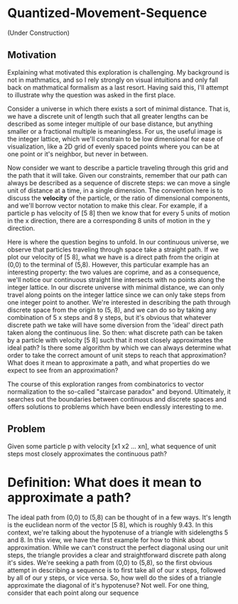 # Quantized-Movement-Sequence
(Under Construction)

## Motivation
Explaining what motivated this exploration is challenging. My background is not in mathmatics, and so I rely strongly on visual intuitions and only fall back on mathmatical formalism as a last resort. Having said this, I'll attempt to illustrate why the question was asked in the first place.

Consider a universe in which there exists a sort of minimal distance. That is, we have a discrete unit of length such that all greater lengths can be described as some integer multiple of our base distance, but anything smaller or a fractional multiple is meaningless. For us, the useful image is the integer lattice, which we'll constrain to be low dimensional for ease of visualization, like a 2D grid of evenly spaced points where you can be at one point or it's neighbor, but never in between. 

Now consider we want to describe a particle traveling through this grid and the path that it will take. Given our constraints, remember that our path can always be described as a sequence of discrete steps: we can move a single unit of distance at a time, in a single dimension. The convention here is to discuss the **velocity** of the particle, or the ratio of dimensional components, and we'll borrow vector notation to make this clear. For example, if a particle p has velocity of [5 8] then we know that for every 5 units of motion in the x direction, there are a corresponding 8 units of motion in the y direction. 

Here is where the question begins to unfold. In our continuous universe, we observe that particles traveling through space take a straight path. If we plot our velocity of [5 8], what we have is a direct path from the origin at (0,0) to the terminal of (5,8). However, this particular example has an interesting property: the two values are coprime, and as a consequence, we'll notice our continuous straight line intersects with no points along the integer lattice. In our discrete universe with minimal distance, we can only travel along points on the integer lattice since we can only take steps from one integer point to another. We're interested in describing the path through discrete space from the origin to (5, 8), and we can do so by taking any combination of 5 x steps and 8 y steps, but it's obvious that whatever discrete path we take will have some diversion from the 'ideal' direct path taken along the continuous line. So then: what discrete path can be taken by a particle with velocity [5 8] such that it most closely approximates the ideal path? Is there some algorithm by which we can always determine what order to take the correct amount of unit steps to reach that approximation? What does it mean to approximate a path, and what properties do we expect to see from an approximation?

The course of this exploration ranges from combinatorics to vector normalization to the so-called "staircase paradox" and beyond. Ultimately, it searches out the boundaries between continuous and discrete spaces and offers solutions to problems which have been endlessly interesting to me. 

## Problem
Given some particle p with velocity [x1 x2 ... xn], what sequence of unit steps most closely approximates the continuous path? 

# Definition: What does it mean to approximate a path? 
The ideal path from (0,0) to (5,8) can be thought of in a few ways. It's length is the euclidean norm of the vector [5 8], which is roughly 9.43. In this context, we're talking about the hypotenuse of a triangle with sidelengths 5 and 8. In this view, we have the first example for how to think about approximation. While we can't construct the perfect diagonal using our unit steps, the triangle provides a clear and straightforward discrete path along it's sides. We're seeking a path from (0,0) to (5,8), so the first obvious attempt in describing a sequence is to first take all of our x steps, followed by all of our y steps, or vice versa. So, how well do the sides of a triangle approximate the diagonal of it's hypotenuse? Not well. For one thing, consider that each point along our sequence
